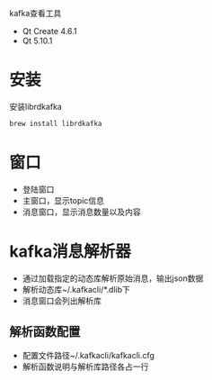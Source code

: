 kafka查看工具

- Qt Create 4.6.1
- Qt 5.10.1

# 安装

安装librdkafka
```sh
brew install librdkafka
```

# 窗口

- 登陆窗口
- 主窗口，显示topic信息
- 消息窗口，显示消息数量以及内容

# kafka消息解析器

- 通过加载指定的动态库解析原始消息，输出json数据
- 解析动态库~/.kafkacli/*.dlib下
- 消息窗口会列出解析库


## 解析函数配置

- 配置文件路径~/.kafkacli/kafkacli.cfg
- 解析函数说明与解析库路径各占一行
